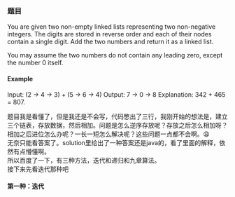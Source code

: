 ### 题目
You are given two non-empty linked lists representing two non-negative integers. The digits are stored in reverse order and each of their nodes contain a single digit. Add the two numbers and return it as a linked list.

You may assume the two numbers do not contain any leading zero, except the number 0 itself.

#### Example

Input: (2 -> 4 -> 3) + (5 -> 6 -> 4)
Output: 7 -> 0 -> 8
Explanation: 342 + 465 = 807.

题目我是看懂了，但是我还是不会写，代码憋出了三行，我刚开始的想法是，建立三个链表，存放数据，然后相加。问题是怎么逆序存放呢？存放之后怎么相加呀？相加之后进位怎么办呢？一长一短怎么解决呢？这些问题一点都不会啊。:weary:<br>
无奈只能看答案了。solution里给出了一种答案还是java的，看了里面的解释，依然有点懵懂啊。<br>
所以百度了一下，有三种方法，迭代和递归和九章算法。<br>
接下来先看迭代那种吧
#### 第一种：迭代
